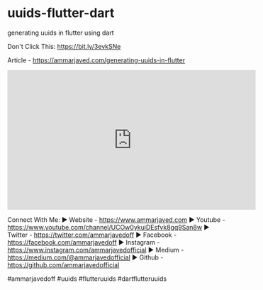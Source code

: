 # uuids-flutter-dart
 generating uuids in flutter using dart
 
 Don't Click This:  https://bit.ly/3evkSNe
 
 Article - https://ammarjaved.com/generating-uuids-in-flutter

 <iframe width="560" height="315" src="https://www.youtube.com/embed/EqDhh1R3uiA" title="YouTube video player" frameborder="0" allow="accelerometer; autoplay; clipboard-write; encrypted-media; gyroscope; picture-in-picture" allowfullscreen></iframe>
 
 Connect With Me:
► Website - https://www.ammarjaved.com​
► Youtube - https://www.youtube.com/channel/UCOw0ykuiDEsfvk8gq9San8w
► Twitter - https://twitter.com/ammarjavedoff
► Facebook - https://facebook.com/ammarjavedoff
► Instagram - https://www.instagram.com/ammarjavedofficial
► Medium - https://medium.com/@ammarjavedofficial
► Github -  https://github.com/ammarjavedofficial

#ammarjavedoff #uuids #flutteruuids #dartflutteruuids

 
